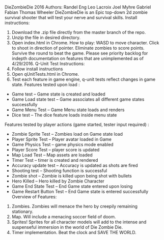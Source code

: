 DieZombieDie 2016 Authors: Randel Eng Leo Lacroix Joel Myhre Gabriel Fabian Thomas Wheeler
DieZombieDie is an Epic top-down 2d zombie survival shooter that will test your nerve and survival skills. 
Install instructions:
1.	Download the .zip file directly from the master branch of the repo.
2.	Unzip the file in desired directory.
3.	Open index.html in Chrome.
How to play:
WASD to move character. Click to shoot in direction of pointer. Eliminate zombies to score points. Survive the round to beat the game.
Please see priority backlog for indepth documentation on features that are unimplemented as of 4/29/2016.
Q-Unit Test Instructions:
1.	Follow install instructions
2.	Open qUnitTests.html in Chrome.
3.	Test each feature in game engine, q-unit tests reflect changes in game state.
Features tested upon load :
-	Game test – Game state is created and loaded
-	Game Load state test – Game associates all different game states successfully
-	Game Menu Test – Game Menu state loads and renders
-	Dice test – The dice feature loads inside menu state


Features tested by player actions (game started, tester input required) :
-	Zombie Sprite Test – Zombies load on Game state load
-	Player Sprite Test – Player avatar loaded in Game 
-	Game Physics Test – game physics mode enabled
-	Player Score Test – player score is updated
-	Map Load Test – Map assets are loaded
-	Timer Test – timer is created and rendered
-	Accuracy update test – Accuracy is updated as shots are fired
-	Shooting test – Shooting function is successful
-	Zombie shot – Zombie is killed upon being shot with bullets
-	Hero Killed – Hero killed by Zombie Character
-	Game End State Test – End Game state entered upon losing
-	Game Restart Button Test – End Game state is entered successfully
Overview of Features:
1.	Zombies. Zombies will menace the hero by creepily remaining stationary.
2.	Map. Will include a menacing soccer field of doom.
3.	Sprites! Sprites for all character models will add to the intense and suspenseful immersion in the world of Die Zombie Die.
4.	Timer implementation. Beat the clock and SAVE THE WORLD.
